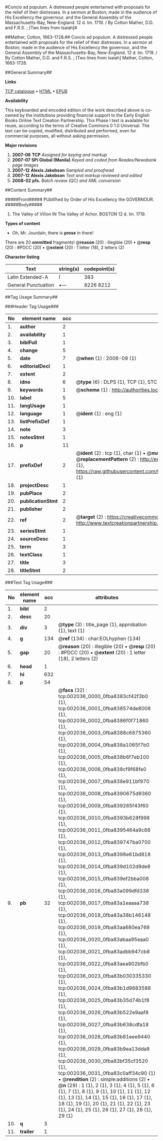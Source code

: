 #Concio ad populum. A distressed people entertained with proposals for the relief of their distresses. In a sermon at Boston; made in the audience of His Excellency the governour, and the General Assembly of the Massachusetts-Bay, New-England. 12 d. Im. 1719. / By Cotton Mather, D.D. and F.R.S. ; [Two lines from Isaiah]#

##Mather, Cotton, 1663-1728.##
Concio ad populum. A distressed people entertained with proposals for the relief of their distresses. In a sermon at Boston; made in the audience of His Excellency the governour, and the General Assembly of the Massachusetts-Bay, New-England. 12 d. Im. 1719. / By Cotton Mather, D.D. and F.R.S. ; [Two lines from Isaiah]
Mather, Cotton, 1663-1728.

##General Summary##

**Links**

[TCP catalogue](http://www.ota.ox.ac.uk/tcp/)  • 
[HTML](http://tei.it.ox.ac.uk/tcp/Texts-HTML/free/N01/N01717.html)  • 
[EPUB](http://tei.it.ox.ac.uk/tcp/Texts-EPUB/free/N01/N01717.epub)

**Availability**

This keyboarded and encoded edition of the
	       work described above is co-owned by the institutions
	       providing financial support to the Early English Books
	       Online Text Creation Partnership. This Phase I text is
	       available for reuse, according to the terms of Creative
	       Commons 0 1.0 Universal. The text can be copied,
	       modified, distributed and performed, even for
	       commercial purposes, all without asking permission.

**Major revisions**

1. __2007-06__ __TCP__ *Assigned for keying and markup*
1. __2007-07__ __SPi Global (Manila)__ *Keyed and coded from Readex/Newsbank page images*
1. __2007-12__ __Alexis Jakobson__ *Sampled and proofread*
1. __2007-12__ __Alexis Jakobson__ *Text and markup reviewed and edited*
1. __2008-02__ __pfs.__ *Batch review (QC) and XML conversion*

##Content Summary##

#####Front#####
PUbliſhed by Order of His Excellency the GOVERNOUR.
#####Body#####

1. The Valley of Viſion IN The Valley of Achor. BOSTON 12 d. Im. 1719.

**Types of content**

  * Oh, Mr. Jourdain, there is **prose** in there!

There are 20 **ommitted** fragments! 
 @__reason__ (20) : illegible (20)  •  @__resp__ (20) : #PDCC (20)  •  @__extent__ (20) : 1 letter (18), 2 letters (2)

**Character listing**


|Text|string(s)|codepoint(s)|
|---|---|---|
|Latin Extended-A|ſ|383|
|General Punctuation|•—|8226 8212|

##Tag Usage Summary##

###Header Tag Usage###

|No|element name|occ|attributes|
|---|---|---|---|
|1.|__author__|2||
|2.|__availability__|1||
|3.|__biblFull__|1||
|4.|__change__|5||
|5.|__date__|7| @__when__ (1) : 2008-09 (1)|
|6.|__editorialDecl__|1||
|7.|__extent__|2||
|8.|__idno__|6| @__type__ (6) : DLPS (1), TCP (1), STC (1), NOTIS (1), IMAGE-SET (1), EVANS-CITATION (1)|
|9.|__keywords__|1| @__scheme__ (1) : http://authorities.loc.gov/ (1)|
|10.|__label__|5||
|11.|__langUsage__|1||
|12.|__language__|1| @__ident__ (1) : eng (1)|
|13.|__listPrefixDef__|1||
|14.|__note__|3||
|15.|__notesStmt__|1||
|16.|__p__|11||
|17.|__prefixDef__|2| @__ident__ (2) : tcp (1), char (1)  •  @__matchPattern__ (2) : ([0-9\-]+):([0-9IVX]+) (1), (.+) (1)  •  @__replacementPattern__ (2) : http://eebo.chadwyck.com/downloadtiff?vid=$1&page=$2 (1), https://raw.githubusercontent.com/textcreationpartnership/Texts/master/tcpchars.xml#$1 (1)|
|18.|__projectDesc__|1||
|19.|__pubPlace__|2||
|20.|__publicationStmt__|2||
|21.|__publisher__|2||
|22.|__ref__|2| @__target__ (2) : https://creativecommons.org/publicdomain/zero/1.0/ (1), http://www.textcreationpartnership.org/docs/. (1)|
|23.|__seriesStmt__|1||
|24.|__sourceDesc__|1||
|25.|__term__|3||
|26.|__textClass__|1||
|27.|__title__|3||
|28.|__titleStmt__|2||


###Text Tag Usage###

|No|element name|occ|attributes|
|---|---|---|---|
|1.|__bibl__|2||
|2.|__desc__|20||
|3.|__div__|3| @__type__ (3) : title_page (1), approbation (1), text (1)|
|4.|__g__|134| @__ref__ (134) : char:EOLhyphen (134)|
|5.|__gap__|20| @__reason__ (20) : illegible (20)  •  @__resp__ (20) : #PDCC (20)  •  @__extent__ (20) : 1 letter (18), 2 letters (2)|
|6.|__head__|1||
|7.|__hi__|632||
|8.|__p__|54||
|9.|__pb__|32| @__facs__ (32) : tcp:002036_0000_0fba8383cf42f3b0 (1), tcp:002036_0001_0fba838574de8008 (1), tcp:002036_0002_0fba8386f0f71860 (1), tcp:002036_0003_0fba8388c6875360 (1), tcp:002036_0004_0fba838a1065f7b0 (1), tcp:002036_0005_0fba838b6f7eb100 (1), tcp:002036_0006_0fba838cf9f68fe0 (1), tcp:002036_0007_0fba838e911bf970 (1), tcp:002036_0008_0fba8390675d9360 (1), tcp:002036_0009_0fba839265f43f60 (1), tcp:002036_0010_0fba8393b628f998 (1), tcp:002036_0011_0fba8395464a9c68 (1), tcp:002036_0012_0fba839747ba0700 (1), tcp:002036_0013_0fba8398e61bd818 (1), tcp:002036_0014_0fba839d102d9de8 (1), tcp:002036_0015_0fba839ef2bba008 (1), tcp:002036_0016_0fba83a099dfd338 (1), tcp:002036_0017_0fba83a1eaaaa738 (1), tcp:002036_0018_0fba83a38b146148 (1), tcp:002036_0019_0fba83aa680ea768 (1), tcp:002036_0020_0fba83abaa95eaa0 (1), tcp:002036_0021_0fba83adbb947cb8 (1), tcp:002036_0022_0fba83aea902bfb0 (1), tcp:002036_0023_0fba83b030335330 (1), tcp:002036_0024_0fba83b1d9883588 (1), tcp:002036_0025_0fba83b35d74b1f8 (1), tcp:002036_0026_0fba83b522e9aaf8 (1), tcp:002036_0027_0fba83b638cdfa18 (1), tcp:002036_0028_0fba83b81eee9440 (1), tcp:002036_0029_0fba83b9ea13dda8 (1), tcp:002036_0030_0fba83bf35cf3520 (1), tcp:002036_0031_0fba83c0aff34c90 (1)  •  @__rendition__ (2) : simple:additions (2)  •  @__n__ (29) : 1 (1), 2 (1), 3 (1), 4 (1), 5 (1), 6 (1), 7 (1), 8 (1), 9 (1), 10 (1), 11 (1), 12 (1), 13 (1), 14 (1), 15 (1), 16 (1), 17 (1), 18 (1), 19 (1), 20 (1), 21 (1), 22 (1), 23 (1), 24 (1), 25 (1), 26 (1), 27 (1), 28 (1), 29 (1)|
|10.|__q__|3||
|11.|__trailer__|1||
